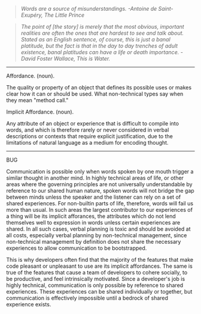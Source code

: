 
>_Words are a source of misunderstandings._
>_-Antoine de Saint-Exupéry, The Little Prince_

> _The point of \[the story\] is merely that the most obvious, important realities are often the ones that are hardest to see and talk about. Stated as an English sentence, of course, this is just a banal platitude, but the fact is that in the day to day trenches of adult existence, banal platitudes can have a life or death importance._
> _-David Foster Wallace, This is Water._

---

Affordance. (noun).

The quality or property of an object that defines its possible uses or makes clear how it can or should be used. What non-technical types say when they mean "method call."


Implicit Affordance. (noun).

Any attribute of an object or experience that is difficult to compile into words, and which is therefore rarely or never considered in verbal descriptions or contexts that require explicit justification, due to the limitations of natural language as a medium for encoding thought.

---

BUG

Communication is possible only when words spoken by one mouth trigger a similar thought in another mind. In highly technical areas of life, or other areas where the governing principles are not universally understandable by reference to our shared human nature, spoken words will not bridge the gap between minds unless the speaker and the listener can rely on a set of shared experiences. For non-builtin parts of life, therefore, words will fail us more than usual. In such areas the largest contributor to our experiences of a thing will be its implicit afforances, the attributes which do not lend themselves well to expression in words unless certain experiences are shared. In all such cases, verbal planning is toxic and should be avoided at all costs, especially verbal planning by non-technical management, since non-technical management by definition does not share the necessary experiences to allow communication to be bootstrapped.

This is why developers often find that the majority of the features that make code pleasant or unpleasant to use are its implicit affordances. The same is true of the features that cause a team of developers to cohere socially, to be productive, and feel intrinsically motivated. Since a developer's job is highly technical, communication is only possible by reference to shared experiences. These experiences can be shared individually or together, but communication is effectively impossible until a bedrock of shared experience exists.